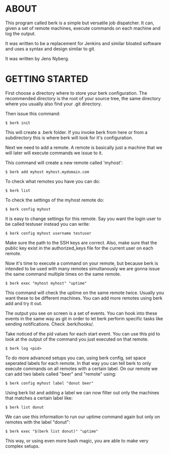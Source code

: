 # ABOUT

This program called berk is a simple but versatile job dispatcher. It can,
given a set of remote machines, execute commands on each machine and log the
output.

It was written to be a replacement for Jenkins and similar bloated software
and uses a syntax and design similar to git.

It was written by Jens Nyberg.

# GETTING STARTED

First choose a directory where to store your berk configuration. The
recommended directory is the root of your source tree, the same directory
where you usually also find your .git directory.

Then issue this command:

    $ berk init

This will create a .berk folder. If you invoke berk from here or from a
subdirectory this is where berk will look for it's configuration.

Next we need to add a remote. A remote is basically just a machine that we
will later will execute commands we issue to it.

This command will create a new remote called 'myhost':

    $ berk add myhost myhost.mydomain.com

To check what remotes you have you can do:

    $ berk list

To check the settings of the myhost remote do:

    $ berk config myhost

It is easy to change settings for this remote. Say you want the login user to
be called testuser instead you can write:

    $ berk config myhost username testuser

Make sure the path to the SSH keys are correct. Also, make sure that the public
key exist in the authorized_keys file for the current user on each remote.

Now it's time to execute a command on your remote, but because berk is
intended to be used with many remotes simultanously we are gonna issue the
same command multiple times on the same remote.

    $ berk exec "myhost myhost" "uptime"

This command will check the uptime on the same remote twice. Usually you want
these to be different machines. You can add more remotes using berk add and try
it out.

The output you see on screen is a set of events. You can hook into these
events in the same way as git in order to let berk perform specific tasks like
sending notifications. Check .berk/hooks/.

Take noticed of the pid values for each start event. You can use this pid to
look at the output of the command you just executed on that remote.

    $ berk log <pid>

To do more advanced setups you can, using berk config, set space seperated
labels for each remote. In that way you can tell berk to only execute commands
on all remotes with a certain label. On our remote we can add two labels called
"beer" and "remote" using:

    $ berk config myhost label "donut beer"

Using berk list and adding a label we can now filter out only the machines that
matches a certain label like:

    $ berk list donut

We can use this information to run our uptime command again but only on remotes
with the label "donut":

    $ berk exec "$(berk list donut)" "uptime"

This way, or using even more bash magic, you are able to make very complex setups.
